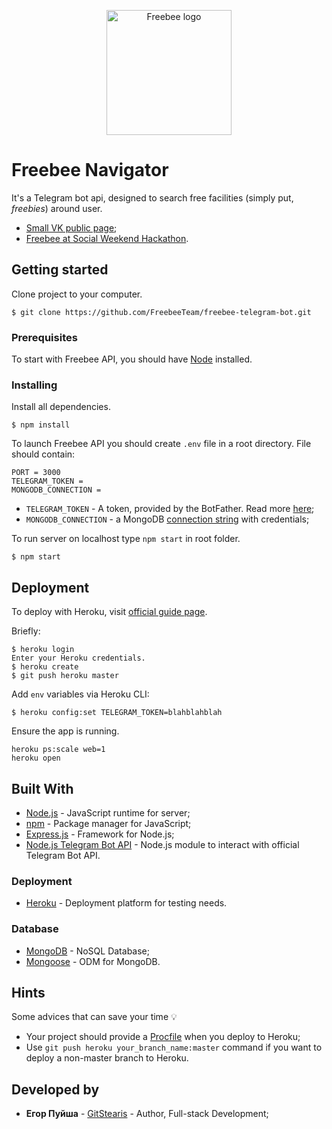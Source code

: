 <p align="center"> 
  <img src='https://drive.google.com/uc?id=1albVAA6GrHQaG0EvN3a1WFCs9irSv5Lk' alt='Freebee logo' width="200" />
</p>

# Freebee Navigator

It's a Telegram bot api, designed to search free facilities (simply put, *freebies*) around user.

* [Small VK public page](https://vk.com/freebeeapp);
* [Freebee at Social Weekend Hackathon](http://telegra.ph/Social-Weekend-Hackathon--kak-ehto-bylo-02-26).

## Getting started

Clone project to your computer.

```
$ git clone https://github.com/FreebeeTeam/freebee-telegram-bot.git
```

### Prerequisites

To start with Freebee API, you should have [Node](https://nodejs.org/en/download/package-manager/) installed.

### Installing

Install all dependencies.

```
$ npm install
```

To launch Freebee API you should create `.env` file in a root directory. File should contain:

```
PORT = 3000
TELEGRAM_TOKEN = 
MONGODB_CONNECTION = 
```

* `TELEGRAM_TOKEN` - A token, provided by the BotFather. Read more [here](https://core.telegram.org/bots/api#making-requests);
* `MONGODB_CONNECTION` - a MongoDB [connection string](https://docs.mongodb.com/manual/reference/connection-string/) with credentials;

To run server on localhost type  `npm start`  in root folder.

```
$ npm start
```

## Deployment

To deploy with Heroku, visit [official guide page](https://devcenter.heroku.com/articles/git).

Briefly:

```
$ heroku login
Enter your Heroku credentials.
$ heroku create
$ git push heroku master
```

Add `env` variables via Heroku CLI:

```
$ heroku config:set TELEGRAM_TOKEN=blahblahblah
```

Ensure the app is running.

```
heroku ps:scale web=1
heroku open
```

## Built With

- [Node.js](https://github.com/nodejs/node) - JavaScript runtime for server;
- [npm](https://github.com/npm/npm) - Package manager for JavaScript;
- [Express.js](https://github.com/expressjs/express) - Framework for Node.js;
- [Node.js Telegram Bot API](https://github.com/yagop/node-telegram-bot-api) - Node.js module to interact with official Telegram Bot API.

### Deployment

- [Heroku](https://www.heroku.com/home) - Deployment platform for testing needs.

### Database

- [MongoDB](https://www.mongodb.com/) - NoSQL Database;
- [Mongoose](http://mongoosejs.com/) - ODM for MongoDB.

## Hints

Some advices that can save your time :bulb:

* Your project should provide a [Procfile](https://devcenter.heroku.com/articles/getting-started-with-nodejs#define-a-procfile) when you deploy to Heroku;
* Use `git push heroku your_branch_name:master` command if you want to deploy a non-master branch to Heroku.

## Developed by

* **Егор Пуйша** - [GitStearis](https://github.com/GitStearis) - Author, Full-stack Development;
